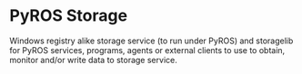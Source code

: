 # PyROS Storage

Windows registry alike storage service (to run under PyROS) 
and storagelib for PyROS services, programs, agents or external clients 
to use to obtain, monitor and/or write data to storage service.